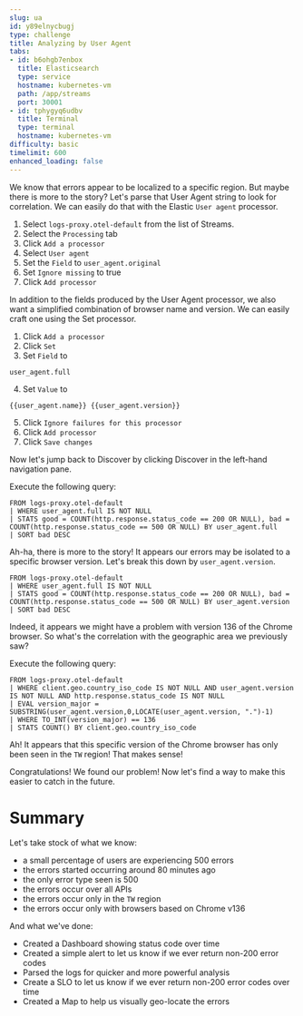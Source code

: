 ```yaml
---
slug: ua
id: y89elnycbugj
type: challenge
title: Analyzing by User Agent
tabs:
- id: b6ohgb7enbox
  title: Elasticsearch
  type: service
  hostname: kubernetes-vm
  path: /app/streams
  port: 30001
- id: tphygyq6udbv
  title: Terminal
  type: terminal
  hostname: kubernetes-vm
difficulty: basic
timelimit: 600
enhanced_loading: false
---
```

We know that errors appear to be localized to a specific region. But maybe there is more to the story? Let's parse that User Agent string to look for correlation. We can easily do that with the Elastic `User agent` processor.

1. Select `logs-proxy.otel-default` from the list of Streams.
2. Select the `Processing` tab
3. Click `Add a processor`
4. Select `User agent`
5. Set the `Field` to `user_agent.original`
6. Set `Ignore missing` to true
7. Click `Add processor`

In addition to the fields produced by the User Agent processor, we also want a simplified combination of browser name and version. We can easily craft one using the Set processor.

1. Click `Add a processor`
2. Click `Set`
3. Set `Field` to
  ```
  user_agent.full
  ```
4. Set `Value` to
  ```
  {{user_agent.name}} {{user_agent.version}}
  ```
5. Click `Ignore failures for this processor`
6. Click `Add processor`
7. Click `Save changes`

Now let's jump back to Discover by clicking Discover in the left-hand navigation pane.

Execute the following query:
```esql
FROM logs-proxy.otel-default
| WHERE user_agent.full IS NOT NULL
| STATS good = COUNT(http.response.status_code == 200 OR NULL), bad = COUNT(http.response.status_code == 500 OR NULL) BY user_agent.full
| SORT bad DESC
```

Ah-ha, there is more to the story! It appears our errors may be isolated to a specific browser version. Let's break this down by `user_agent.version`.

```esql
FROM logs-proxy.otel-default
| WHERE user_agent.full IS NOT NULL
| STATS good = COUNT(http.response.status_code == 200 OR NULL), bad = COUNT(http.response.status_code == 500 OR NULL) BY user_agent.version
| SORT bad DESC
```

Indeed, it appears we might have a problem with version 136 of the Chrome browser. So what's the correlation with the geographic area we previously saw?

Execute the following query:
```esql
FROM logs-proxy.otel-default
| WHERE client.geo.country_iso_code IS NOT NULL AND user_agent.version IS NOT NULL AND http.response.status_code IS NOT NULL
| EVAL version_major = SUBSTRING(user_agent.version,0,LOCATE(user_agent.version, ".")-1)
| WHERE TO_INT(version_major) == 136
| STATS COUNT() BY client.geo.country_iso_code
```

Ah! It appears that this specific version of the Chrome browser has only been seen in the `TW` region! That makes sense!

Congratulations! We found our problem! Now let's find a way to make this easier to catch in the future.

# Summary

Let's take stock of what we know:
* a small percentage of users are experiencing 500 errors
* the errors started occurring around 80 minutes ago
* the only error type seen is 500
* the errors occur over all APIs
* the errors occur only in the `TW` region
* the errors occur only with browsers based on Chrome v136

And what we've done:
* Created a Dashboard showing status code over time
* Created a simple alert to let us know if we ever return non-200 error codes
* Parsed the logs for quicker and more powerful analysis
* Create a SLO to let us know if we ever return non-200 error codes over time
* Created a Map to help us visually geo-locate the errors
